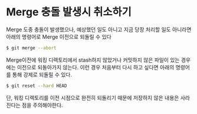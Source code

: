 # Merge 충돌 발생시 취소하기

Merge 도중 충돌이 발생했으나, 예상했던 일도 아니고 지금 당장 처리할 일도 아니라면 아래의 명령어로 Merge 이전으로 되돌릴 수 있다

```bash
$ git merge --abort
```

Merge이전에 워킹 디렉토리에서 stash하지 않았거나 커밋하지 않은 파일이 있는 경우에는 이전으로 되돌아가지 않는다. 이런 경우 처음부터 다시 하고 싶다면 아래의 명령어를 통해 강제로 되돌릴 수 있다.

```bash
$ git reset --hard HEAD
```

단, 워킹 디렉토리를 이전 시점으로 완전히 되돌리기 때문에 저장하지 않은 내용은 사라진다는 점을 주의해야한다.